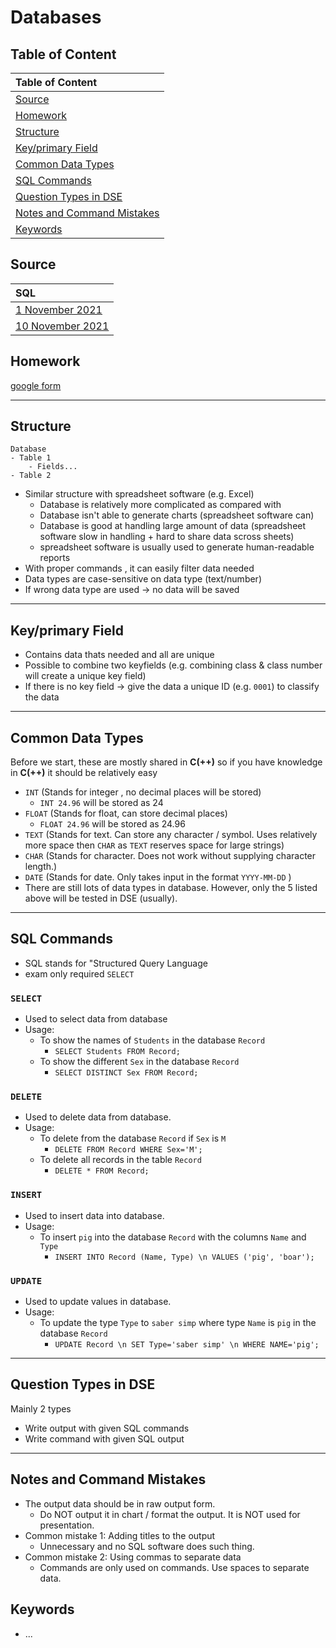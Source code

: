 # Databases # 

## Table of Content ## 
| Table of Content |
| :------------------- | 
| [Source](#Source)|
| [Homework](#Homework) |
| [Structure](#CStructure) |
| [Key/primary Field](#Key/primary-Field) |
| [Common Data Types](#Common-Data-Types) |
| [SQL Commands](#SQL-Commands) |
| [Question Types in DSE](#Question-Types-in-DSE) |
| [Notes and Command Mistakes](#Notes-and-Command-Mistakes) |
| [Keywords](#Keywords) |

## Source ##
| SQL | 
| :------------------- | 
| [1 November 2021](/notes/01Nov.md) |
| [10 November 2021](/notes/10Nov.md) | 

## Homework ##
[google form](https://classroom.google.com/u/1/c/Mzg3ODYwNTYwNDU0/a/NDI1Nzk0NjQwNzI5/details)

---

## Structure ##
```
Database
- Table 1
    - Fields...
- Table 2
```
-  Similar structure with spreadsheet software (e.g. Excel)
    - Database is relatively more complicated as compared with
    - Database isn't able to generate charts (spreadsheet software can)
    - Database is good at handling large amount of data (spreadsheet software slow in handling + hard to share data scross sheets)
    - spreadsheet software is usually used to generate human-readable reports
-  With proper commands , it can easily filter data needed
-  Data types are case-sensitive on data type (text/number)
-  If wrong data type are used -> no data will be saved

---

## Key/primary Field ##
-  Contains data thats needed and all are unique
-  Possible to combine two keyfields (e.g. combining class & class number will create a unique key field)
-  If there is no key field -> give the data a unique ID (e.g. `0001`) to classify the data

---

## Common Data Types ##
Before we start, these are mostly shared in **C(++)** so if you have knowledge in **C(++)** it should be relatively easy
-  `INT` (Stands for integer , no decimal places will be stored)
    - `INT 24.96` will be stored as 24
- `FLOAT` (Stands for float, can store decimal places)
    - `FLOAT 24.96` will be stored as 24.96
-  `TEXT` (Stands for text. Can store any character / symbol. Uses relatively more space then `CHAR` as `TEXT` reserves space for large strings)
-  `CHAR` (Stands for character. Does not work without supplying character length.)
-  `DATE` (Stands for date. Only takes input in the format `YYYY-MM-DD` )
-  There are still lots of data types in database. However, only the 5 listed above will be tested in DSE (usually).

---

## SQL Commands ##
-  SQL stands for "Structured Query Language 
-  exam only required `SELECT`

### `SELECT` ###
-  Used to select data from database
-  Usage:
    - To show the names of `Students` in the database `Record`
        - `SELECT Students FROM Record;`
    - To show the different `Sex` in the database `Record`
        - `SELECT DISTINCT Sex FROM Record;`

### `DELETE` ###
-  Used to delete data from database.
-  Usage:
    - To delete from the database `Record` if `Sex` is `M`
        - `DELETE FROM Record WHERE Sex='M';`
    - To delete all records in the table `Record`
        - `DELETE * FROM Record;`

### `INSERT` ###
-  Used to insert data into database.
-  Usage:
    - To insert `pig` into the database `Record` with the columns `Name` and `Type`
        - `INSERT INTO Record (Name, Type) \n
           VALUES ('pig', 'boar');`       

### `UPDATE` ###
-  Used to update values in database.
-  Usage:
    - To update the type `Type` to `saber simp` where type `Name` is `pig` in the database `Record`
      - `UPDATE Record \n
         SET Type='saber simp' \n
         WHERE NAME='pig';`

---

## Question Types in DSE ##         
Mainly 2 types
-  Write output with given SQL commands
-  Write command with given SQL output

---

## Notes and Command Mistakes ##
-  The output data should be in raw output form. 
    - Do NOT output it in chart / format the output. It is NOT used for presentation.
-  Common mistake 1: Adding titles to the output
	- Unnecessary and no SQL software does such thing.
-  Common mistake 2: Using commas to separate data
	- Commands are only used on commands. Use spaces to separate data.

## Keywords ##
-  ...
